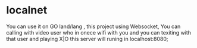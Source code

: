 # localnet
You can use it on GO land/lang , this project using Websocket, You can calling with video user who in onece  wifi with you and you can texiting with that user and playing X|O this server will runing in localhost:8080;
